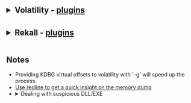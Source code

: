 <details>
	<summary style="font-size:1.5em;margin-top:0.83em;margin-bottom:0.83em;margin-left:0;margin-right:0;font-weight:bold;"> Volatility - <a href="https://github.com/volatilityfoundation/volatility/wiki/Command-Reference">plugins</a></summary>
	<ul>
		<li>
			<details>
				<summary><a href="https://github.com/volatilityfoundation/volatility/wiki/Command-Reference#verinfo">verinfo - display the version information embedded in PE files</a></summary>
				<ul dir="auto">
					<li> Important Parameters
						<ul dir="auto">
							<li>-o <code>offset of module to dump version info from</code></li>
							<li>-r <code>regex to dump info from</code></li>
							<li>-i <code>ignore case in regex</code></li>
						</ul>
					</li>
					<li> Investigative Notes
						<ul dir="auto">
							<li>Used to examine process memory allocations</li>
							<li>Can help locate injected code, including executable code not in the loaded modules list</li>
						</ul>
					</li>
				</ul>
			</details>
		</li>
		<li>
			<details>
				<summary><a href="https://github.com/volatilityfoundation/volatility/wiki/Command-Reference#dlldump">dlldump - Extract a DLL from a memory image</a></summary>
				<ul dir="auto">
					<li> Important Parameters
						<ul dir="auto">
							<li>-p <code>PID to dump DLLs from</code></li>
							<li>-D <code>Dump directory</code></li>
							<li>-u <code>Suppress safety checks</code></li>
							<li>-r <code>Regex for DLLs to match</code></li>
							<li>-i <code>Make the regex case insensitive</code></li>
							<li>-o <code>Offset (dump DLLs with this physical offset)</code></li>
							<li>-b <code>Offset (dump DLL with this virtual base address)</code></li>
						</ul>
					</li>
					<li> Investigative Notes
						<ul dir="auto">
							<li>Filter carefully to reduce output</li>
						</ul>
					</li>
				</ul>
			</details>
		</li>
	</ul>
</details>
<details>
	<summary style="font-size:1.5em;margin-top:0.83em;margin-bottom:0.83em;margin-left:0;margin-right:0;font-weight:bold;"> Rekall - <a href="https://rekall.readthedocs.io/en/latest/plugins.html">plugins</a></summary>
	<ul>
		<li>
			<details>
				<summary><a href="https://rekall.readthedocs.io/en/latest/plugins.html#peinfo-peinfo" rel="nofollow">peinfo - Print information about a PE binary.</a></summary>
				<ul>
					<li> Investigative Notes
						<ul dir="auto">
							<li>Can be used for preliminary capability analysis on memory-mapped or disk files</li>
						</ul>
					</li>
				</ul>
			</details>
		</li>
	</ul>
</details>
<h2>Notes</h2>
<ul dir="auto">
	<li>Providing KDBG virtual offsets to volatility with '-g' will speed up the process.</li>
	<li><a href="https://www.fireeye.com/content/dam/fireeye-www/services/freeware/ug-redline.pdf" rel="nofollow">Use redline to get a quick insight on the memory dump</a></li>
	<li>
		<details>
			<summary>Dealing with suspicious DLL/EXE</summary>
			<ul dir="auto">
				<li>Dump DLL/EXE</li>
				<li>Use strings to look for Indicators of Packing and Persistence</li>
				<li>Submit DLL/EXE to online services as VirusTotal</li>
			</ul>
		</details>
	</li>
</ul>
